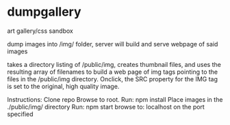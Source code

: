 # dumpgallery
art gallery/css sandbox

dump images into /img/ folder, server will build and serve webpage of said images

takes a directory listing of /public/img, creates thumbnail files, and uses the resulting array of filenames to build a web page of img tags pointing to the files in the /public/img directory.
Onclick, the SRC property for the IMG tag is set to the original, high quality image.

Instructions:
Clone repo
Browse to root. Run: npm install
Place images in the ./public/img/ directory
Run: npm start
browse to: localhost on the port specified 
